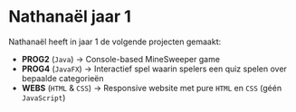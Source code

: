 # Nathanaël jaar 1

Nathanaël heeft in jaar 1 de volgende projecten gemaakt:
- **PROG2** (`Java`) -> Console-based MineSweeper game
- **PROG4** (`JavaFX`) -> Interactief spel waarin spelers een quiz spelen over bepaalde categorieën
- **WEBS** (`HTML` & `CSS`) -> Responsive website met pure `HTML` en `CSS` (géén `JavaScript`)